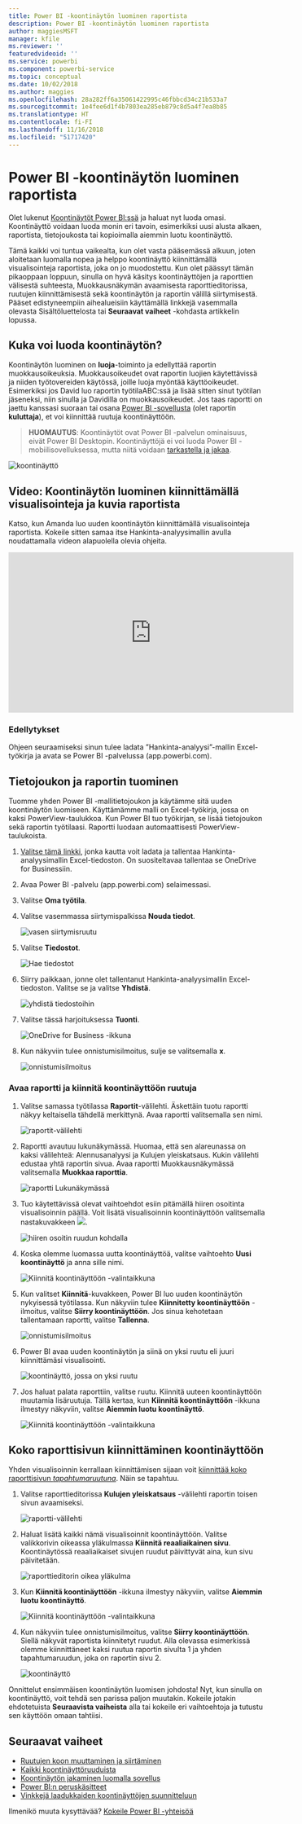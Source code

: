 ```yaml
---
title: Power BI -koontinäytön luominen raportista
description: Power BI -koontinäytön luominen raportista
author: maggiesMSFT
manager: kfile
ms.reviewer: ''
featuredvideoid: ''
ms.service: powerbi
ms.component: powerbi-service
ms.topic: conceptual
ms.date: 10/02/2018
ms.author: maggies
ms.openlocfilehash: 28a282ff6a35061422995c46fbbcd34c21b533a7
ms.sourcegitcommit: 1e4fee6d1f4b7803ea285eb879c8d5a4f7ea8b85
ms.translationtype: HT
ms.contentlocale: fi-FI
ms.lasthandoff: 11/16/2018
ms.locfileid: "51717420"
---
```

# <a name="create-a-power-bi-dashboard-from-a-report"></a>Power BI -koontinäytön luominen raportista
Olet lukenut [Koontinäytöt Power BI:ssä](service-dashboards.md) ja haluat nyt luoda omasi. Koontinäyttö voidaan luoda monin eri tavoin, esimerkiksi uusi alusta alkaen, raportista, tietojoukosta tai kopioimalla aiemmin luotu koontinäyttö.  

Tämä kaikki voi tuntua vaikealta, kun olet vasta pääsemässä alkuun, joten aloitetaan luomalla nopea ja helppo koontinäyttö kiinnittämällä visualisointeja raportista, joka on jo muodostettu. Kun olet päässyt tämän pikaoppaan loppuun, sinulla on hyvä käsitys koontinäyttöjen ja raporttien välisestä suhteesta, Muokkausnäkymän avaamisesta raporttieditorissa, ruutujen kiinnittämisestä sekä koontinäytön ja raportin välillä siirtymisestä. Pääset edistyneempiin aihealueisiin käyttämällä linkkejä vasemmalla olevasta Sisältöluettelosta tai **Seuraavat vaiheet** -kohdasta artikkelin lopussa.

## <a name="who-can-create-a-dashboard"></a>Kuka voi luoda koontinäytön?
Koontinäytön luominen on **luoja**-toiminto ja edellyttää raportin muokkausoikeuksia. Muokkausoikeudet ovat raportin luojien käytettävissä ja niiden työtovereiden käytössä, joille luoja myöntää käyttöoikeudet. Esimerkiksi jos David luo raportin työtilaABC:ssä ja lisää sitten sinut työtilan jäseneksi, niin sinulla ja Davidilla on muokkausoikeudet. Jos taas raportti on jaettu kanssasi suoraan tai osana [Power BI -sovellusta](service-create-distribute-apps.md) (olet raportin **kuluttaja**), et voi kiinnittää ruutuja koontinäyttöön.

> **HUOMAUTUS**: Koontinäytöt ovat Power BI -palvelun ominaisuus, eivät Power BI Desktopin. Koontinäyttöjä ei voi luoda Power BI -mobiilisovelluksessa, mutta niitä voidaan [tarkastella ja jakaa](consumer/mobile/mobile-apps-view-dashboard.md).
>
> 

![koontinäyttö](media/service-dashboard-create/power-bi-completed-dashboard-small.png)

## <a name="video-create-a-dashboard-by-pinning-visuals-and-images-from-a-report"></a>Video: Koontinäytön luominen kiinnittämällä visualisointeja ja kuvia raportista
Katso, kun Amanda luo uuden koontinäytön kiinnittämällä visualisointeja raportista. Kokeile sitten samaa itse Hankinta-analyysimallin avulla noudattamalla videon alapuolella olevia ohjeita.

<iframe width="560" height="315" src="https://www.youtube.com/embed/lJKgWnvl6bQ" frameborder="0" allowfullscreen></iframe>

### <a name="prerequisites"></a>Edellytykset
Ohjeen seuraamiseksi sinun tulee ladata ”Hankinta-analyysi”-mallin Excel-työkirja ja avata se Power BI -palvelussa (app.powerbi.com).

## <a name="import-a-dataset-with-a-report"></a>Tietojoukon ja raportin tuominen
Tuomme yhden Power BI -mallitietojoukon ja käytämme sitä uuden koontinäytön luomiseen. Käyttämämme malli on Excel-työkirja, jossa on kaksi PowerView-taulukkoa. Kun Power BI tuo työkirjan, se lisää tietojoukon sekä raportin työtilaasi.  Raportti luodaan automaattisesti PowerView-taulukoista.

1. [Valitse tämä linkki](http://go.microsoft.com/fwlink/?LinkId=529784), jonka kautta voit ladata ja tallentaa Hankinta-analyysimallin Excel-tiedoston. On suositeltavaa tallentaa se OneDrive for Businessiin.
2. Avaa Power BI -palvelu (app.powerbi.com) selaimessasi.
3. Valitse **Oma työtila**.
4. Valitse vasemmassa siirtymispalkissa **Nouda tiedot**.

    ![vasen siirtymisruutu](media/service-dashboard-create/power-bi-get-data3.png)
5. Valitse **Tiedostot**.

   ![Hae tiedostot](media/service-dashboard-create/power-bi-select-files.png)
6. Siirry paikkaan, jonne olet tallentanut Hankinta-analyysimallin Excel-tiedoston. Valitse se ja valitse **Yhdistä**.

   ![yhdistä tiedostoihin](media/service-dashboard-create/power-bi-connectnew.png)
7. Valitse tässä harjoituksessa **Tuonti**.

    ![OneDrive for Business -ikkuna](media/service-dashboard-create/power-bi-import.png)
8. Kun näkyviin tulee onnistumisilmoitus, sulje se valitsemalla **x**.

   ![onnistumisilmoitus](media/service-dashboard-create/power-bi-view-datasetnew.png)

### <a name="open-the-report-and-pin-some-tiles-to-a-dashboard"></a>Avaa raportti ja kiinnitä koontinäyttöön ruutuja
1. Valitse samassa työtilassa **Raportit**-välilehti. Äskettäin tuotu raportti näkyy keltaisella tähdellä merkittynä. Avaa raportti valitsemalla sen nimi.

    ![raportit-välilehti](media/service-dashboard-create/power-bi-reports.png)
2. Raportti avautuu lukunäkymässä. Huomaa, että sen alareunassa on kaksi välilehteä: Alennusanalyysi ja Kulujen yleiskatsaus. Kukin välilehti edustaa yhtä raportin sivua.
    Avaa raportti Muokkausnäkymässä valitsemalla **Muokkaa raporttia**.

    ![raportti Lukunäkymässä](media/service-dashboard-create/power-bi-reading-view.png)
3. Tuo käytettävissä olevat vaihtoehdot esiin pitämällä hiiren osoitinta visualisoinnin päällä. Voit lisätä visualisoinnin koontinäyttöön valitsemalla nastakuvakkeen ![](media/service-dashboard-create/power-bi-pin-icon.png).

    ![hiiren osoitin ruudun kohdalla](media/service-dashboard-create/power-bi-hover.png)
4. Koska olemme luomassa uutta koontinäyttöä, valitse vaihtoehto **Uusi koontinäyttö** ja anna sille nimi.

   ![Kiinnitä koontinäyttöön -valintaikkuna](media/service-dashboard-create/power-bi-pin-tile.png)
5. Kun valitset **Kiinnitä**-kuvakkeen, Power BI luo uuden koontinäytön nykyisessä työtilassa. Kun näkyviin tulee **Kiinnitetty koontinäyttöön** -ilmoitus, valitse **Siirry koontinäyttöön**. Jos sinua kehotetaan tallentamaan raportti, valitse **Tallenna**.

     ![onnistumisilmoitus](media/service-dashboard-create/power-bi-pin-success.png)
6. Power BI avaa uuden koontinäytön ja siinä on yksi ruutu eli juuri kiinnittämäsi visualisointi.

   ![koontinäyttö, jossa on yksi ruutu](media/service-dashboard-create/power-bi-pinned.png)
7. Jos haluat palata raporttiin, valitse ruutu. Kiinnitä uuteen koontinäyttöön muutamia lisäruutuja. Tällä kertaa, kun **Kiinnitä koontinäyttöön** -ikkuna ilmestyy näkyviin, valitse **Aiemmin luotu koontinäyttö**.  

   ![Kiinnitä koontinäyttöön -valintaikkuna](media/service-dashboard-create/power-bi-existing-dashboard.png)

## <a name="pin-an-entire-report-page-to-the-dashboard"></a>Koko raporttisivun kiinnittäminen koontinäyttöön
Yhden visualisoinnin kerrallaan kiinnittämisen sijaan voit [kiinnittää koko raporttisivun *tapahtumaruutuna*](service-dashboard-pin-live-tile-from-report.md). Näin se tapahtuu.

1. Valitse raporttieditorissa **Kulujen yleiskatsaus** -välilehti raportin toisen sivun avaamiseksi.

   ![raportti-välilehti](media/service-dashboard-create/power-bi-page-tab.png)

2. Haluat lisätä kaikki nämä visualisoinnit koontinäyttöön.  Valitse valikkorivin oikeassa yläkulmassa **Kiinnitä reaaliaikainen sivu**. Koontinäytössä reaaliaikaiset sivujen ruudut päivittyvät aina, kun sivu päivitetään.

   ![raporttieditorin oikea yläkulma](media/service-dashboard-create/power-bi-pin-live.png)

3. Kun **Kiinnitä koontinäyttöön** -ikkuna ilmestyy näkyviin, valitse **Aiemmin luotu koontinäyttö**.

   ![Kiinnitä koontinäyttöön -valintaikkuna](media/service-dashboard-create/power-bi-pin-live2.png)

4. Kun näkyviin tulee onnistumisilmoitus, valitse **Siirry koontinäyttöön**. Siellä näkyvät raportista kiinnitetyt ruudut. Alla olevassa esimerkissä olemme kiinnittäneet kaksi ruutua raportin sivulta 1 ja yhden tapahtumaruudun, joka on raportin sivu 2.

   ![koontinäyttö](media/service-dashboard-create/power-bi-dashboard.png)

Onnittelut ensimmäisen koontinäytön luomisen johdosta! Nyt, kun sinulla on koontinäyttö, voit tehdä sen parissa paljon muutakin.  Kokeile jotakin ehdotetuista **Seuraavista vaiheista** alla tai kokeile eri vaihtoehtoja ja tutustu sen käyttöön omaan tahtiisi.   

## <a name="next-steps"></a>Seuraavat vaiheet
* [Ruutujen koon muuttaminen ja siirtäminen](service-dashboard-edit-tile.md)
* [Kaikki koontinäyttöruuduista](service-dashboard-tiles.md)
* [Koontinäytön jakaminen luomalla sovellus](service-create-workspaces.md)
* [Power BI:n peruskäsitteet](service-basic-concepts.md)
* [Vinkkejä laadukkaiden koontinäyttöjen suunnitteluun](service-dashboards-design-tips.md)

Ilmenikö muuta kysyttävää? [Kokeile Power BI -yhteisöä](http://community.powerbi.com/)
